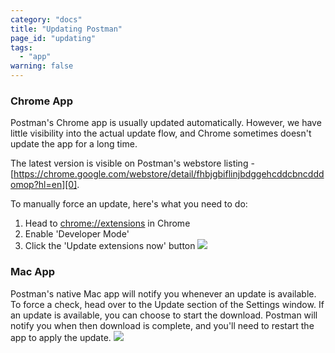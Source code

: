 ```yaml
---
category: "docs"
title: "Updating Postman"
page_id: "updating"
tags: 
  - "app"
warning: false
---
```


### Chrome App

Postman's Chrome app is usually updated automatically. However, we have little visibility into the actual update flow, and Chrome sometimes doesn't update the app for a long time.

The latest version is visible on Postman's webstore listing - [https://chrome.google.com/webstore/detail/fhbjgbiflinjbdggehcddcbncdddomop?hl=en][0].

To manually force an update, here's what you need to do:

1. Head to [chrome://extensions][1] in Chrome
2. Enable 'Developer Mode'
3. Click the 'Update extensions now' button
![](https://www.getpostman.com/img/v1/docs/update-chrome-app.png)
  

### Mac App

Postman's native Mac app will notify you whenever an update is available. To force a check, head over to the Update section of the Settings window. If an update is available, you can choose to start the download. Postman will notify you when then download is complete, and you'll need to restart the app to apply the update.
![](https://www.getpostman.com/img/v1/docs/update-mac-app.png)


[0]: https://chrome.google.com/webstore/detail/fhbjgbiflinjbdggehcddcbncdddomop?hl=en
[1]: chrome://extensions
